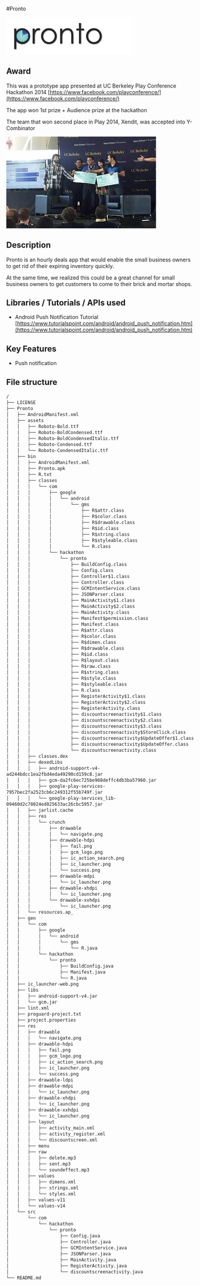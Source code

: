 #Pronto

![alt tag](https://raw.githubusercontent.com/mozadeh/pronto/master/new_logo1.jpg)

## Award

This was a prototype app presented at UC Berkeley Play Conference Hackathon 2014 [https://www.facebook.com/playconference/](https://www.facebook.com/playconference/)


The app won 1st prize + Audience prize at the hackathon

The team that won second place in Play 2014, Xendit, was accepted into Y-Combinator

![alt tag](https://raw.githubusercontent.com/mozadeh/pronto/master/award.jpg)

## Description

Pronto is an hourly deals app that would enable the small business owners to get rid of their expiring inventory quickly.

At the same time, we realized this could be a great channel for small business owners to get customers to come to their brick and mortar shops.

## Libraries / Tutorials / APIs used

- Android Push Notification Tutorial [https://www.tutorialspoint.com/android/android_push_notification.htm](https://www.tutorialspoint.com/android/android_push_notification.htm)

## Key Features

- Push notification

## File structure

```
/
├── LICENSE
├── Pronto
│   ├── AndroidManifest.xml
│   ├── assets
│   │   ├── Roboto-Bold.ttf
│   │   ├── Roboto-BoldCondensed.ttf
│   │   ├── Roboto-BoldCondensedItalic.ttf
│   │   ├── Roboto-Condensed.ttf
│   │   └── Roboto-CondensedItalic.ttf
│   ├── bin
│   │   ├── AndroidManifest.xml
│   │   ├── Pronto.apk
│   │   ├── R.txt
│   │   ├── classes
│   │   │   └── com
│   │   │       ├── google
│   │   │       │   └── android
│   │   │       │       └── gms
│   │   │       │           ├── R$attr.class
│   │   │       │           ├── R$color.class
│   │   │       │           ├── R$drawable.class
│   │   │       │           ├── R$id.class
│   │   │       │           ├── R$string.class
│   │   │       │           ├── R$styleable.class
│   │   │       │           └── R.class
│   │   │       └── hackathon
│   │   │           └── pronto
│   │   │               ├── BuildConfig.class
│   │   │               ├── Config.class
│   │   │               ├── Controller$1.class
│   │   │               ├── Controller.class
│   │   │               ├── GCMIntentService.class
│   │   │               ├── JSONParser.class
│   │   │               ├── MainActivity$1.class
│   │   │               ├── MainActivity$2.class
│   │   │               ├── MainActivity.class
│   │   │               ├── Manifest$permission.class
│   │   │               ├── Manifest.class
│   │   │               ├── R$attr.class
│   │   │               ├── R$color.class
│   │   │               ├── R$dimen.class
│   │   │               ├── R$drawable.class
│   │   │               ├── R$id.class
│   │   │               ├── R$layout.class
│   │   │               ├── R$raw.class
│   │   │               ├── R$string.class
│   │   │               ├── R$style.class
│   │   │               ├── R$styleable.class
│   │   │               ├── R.class
│   │   │               ├── RegisterActivity$1.class
│   │   │               ├── RegisterActivity$2.class
│   │   │               ├── RegisterActivity.class
│   │   │               ├── discountscreenactivity$1.class
│   │   │               ├── discountscreenactivity$2.class
│   │   │               ├── discountscreenactivity$3.class
│   │   │               ├── discountscreenactivity$StoreClick.class
│   │   │               ├── discountscreenactivity$UpdateOffer$1.class
│   │   │               ├── discountscreenactivity$UpdateOffer.class
│   │   │               └── discountscreenactivity.class
│   │   ├── classes.dex
│   │   ├── dexedLibs
│   │   │   ├── android-support-v4-ad244bdcc1ea2fbd4eda49290cd159c8.jar
│   │   │   ├── gcm-da2fc6ec725be968deffc4db3ba57960.jar
│   │   │   ├── google-play-services-7957bec2fa2523cb6c249312f55b749f.jar
│   │   │   └── google-play-services_lib-09460d2c78024ed825633ac26cbc5957.jar
│   │   ├── jarlist.cache
│   │   ├── res
│   │   │   └── crunch
│   │   │       ├── drawable
│   │   │       │   └── navigate.png
│   │   │       ├── drawable-hdpi
│   │   │       │   ├── fail.png
│   │   │       │   ├── gcm_logo.png
│   │   │       │   ├── ic_action_search.png
│   │   │       │   ├── ic_launcher.png
│   │   │       │   └── success.png
│   │   │       ├── drawable-mdpi
│   │   │       │   └── ic_launcher.png
│   │   │       ├── drawable-xhdpi
│   │   │       │   └── ic_launcher.png
│   │   │       └── drawable-xxhdpi
│   │   │           └── ic_launcher.png
│   │   └── resources.ap_
│   ├── gen
│   │   └── com
│   │       ├── google
│   │       │   └── android
│   │       │       └── gms
│   │       │           └── R.java
│   │       └── hackathon
│   │           └── pronto
│   │               ├── BuildConfig.java
│   │               ├── Manifest.java
│   │               └── R.java
│   ├── ic_launcher-web.png
│   ├── libs
│   │   ├── android-support-v4.jar
│   │   └── gcm.jar
│   ├── lint.xml
│   ├── proguard-project.txt
│   ├── project.properties
│   ├── res
│   │   ├── drawable
│   │   │   └── navigate.png
│   │   ├── drawable-hdpi
│   │   │   ├── fail.png
│   │   │   ├── gcm_logo.png
│   │   │   ├── ic_action_search.png
│   │   │   ├── ic_launcher.png
│   │   │   └── success.png
│   │   ├── drawable-ldpi
│   │   ├── drawable-mdpi
│   │   │   └── ic_launcher.png
│   │   ├── drawable-xhdpi
│   │   │   └── ic_launcher.png
│   │   ├── drawable-xxhdpi
│   │   │   └── ic_launcher.png
│   │   ├── layout
│   │   │   ├── activity_main.xml
│   │   │   ├── activity_register.xml
│   │   │   └── discountscreen.xml
│   │   ├── menu
│   │   ├── raw
│   │   │   ├── delete.mp3
│   │   │   ├── sent.mp3
│   │   │   └── soundeffect.mp3
│   │   ├── values
│   │   │   ├── dimens.xml
│   │   │   ├── strings.xml
│   │   │   └── styles.xml
│   │   ├── values-v11
│   │   └── values-v14
│   └── src
│       └── com
│           └── hackathon
│               └── pronto
│                   ├── Config.java
│                   ├── Controller.java
│                   ├── GCMIntentService.java
│                   ├── JSONParser.java
│                   ├── MainActivity.java
│                   ├── RegisterActivity.java
│                   └── discountscreenactivity.java
└── README.md
```

